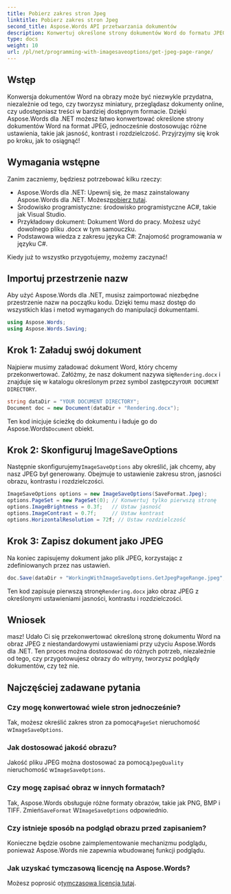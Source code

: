 ```yaml
---
title: Pobierz zakres stron Jpeg
linktitle: Pobierz zakres stron Jpeg
second_title: Aspose.Words API przetwarzania dokumentów
description: Konwertuj określone strony dokumentów Word do formatu JPEG z niestandardowymi ustawieniami za pomocą Aspose.Words dla .NET. Dowiedz się, jak krok po kroku dostosować jasność, kontrast i rozdzielczość.
type: docs
weight: 10
url: /pl/net/programming-with-imagesaveoptions/get-jpeg-page-range/
---
```

## Wstęp

Konwersja dokumentów Word na obrazy może być niezwykle przydatna, niezależnie od tego, czy tworzysz miniatury, przeglądasz dokumenty online, czy udostępniasz treści w bardziej dostępnym formacie. Dzięki Aspose.Words dla .NET możesz łatwo konwertować określone strony dokumentów Word na format JPEG, jednocześnie dostosowując różne ustawienia, takie jak jasność, kontrast i rozdzielczość. Przyjrzyjmy się krok po kroku, jak to osiągnąć!

## Wymagania wstępne

Zanim zaczniemy, będziesz potrzebować kilku rzeczy:

-  Aspose.Words dla .NET: Upewnij się, że masz zainstalowany Aspose.Words dla .NET. Możesz[pobierz tutaj](https://releases.aspose.com/words/net/).
- Środowisko programistyczne: środowisko programistyczne AC#, takie jak Visual Studio.
- Przykładowy dokument: Dokument Word do pracy. Możesz użyć dowolnego pliku .docx w tym samouczku.
- Podstawowa wiedza z zakresu języka C#: Znajomość programowania w języku C#.

Kiedy już to wszystko przygotujemy, możemy zaczynać!

## Importuj przestrzenie nazw

Aby użyć Aspose.Words dla .NET, musisz zaimportować niezbędne przestrzenie nazw na początku kodu. Dzięki temu masz dostęp do wszystkich klas i metod wymaganych do manipulacji dokumentami.

```csharp
using Aspose.Words;
using Aspose.Words.Saving;
```

## Krok 1: Załaduj swój dokument

Najpierw musimy załadować dokument Word, który chcemy przekonwertować. Załóżmy, że nasz dokument nazywa się`Rendering.docx` i znajduje się w katalogu określonym przez symbol zastępczy`YOUR DOCUMENT DIRECTORY`.

```csharp
string dataDir = "YOUR DOCUMENT DIRECTORY";
Document doc = new Document(dataDir + "Rendering.docx");
```

 Ten kod inicjuje ścieżkę do dokumentu i ładuje go do Aspose.Words`Document` obiekt.

## Krok 2: Skonfiguruj ImageSaveOptions

 Następnie skonfigurujemy`ImageSaveOptions` aby określić, jak chcemy, aby nasz JPEG był generowany. Obejmuje to ustawienie zakresu stron, jasności obrazu, kontrastu i rozdzielczości.

```csharp
ImageSaveOptions options = new ImageSaveOptions(SaveFormat.Jpeg);
options.PageSet = new PageSet(0); // Konwertuj tylko pierwszą stronę
options.ImageBrightness = 0.3f;   // Ustaw jasność
options.ImageContrast = 0.7f;     // Ustaw kontrast
options.HorizontalResolution = 72f; // Ustaw rozdzielczość
```

## Krok 3: Zapisz dokument jako JPEG

Na koniec zapisujemy dokument jako plik JPEG, korzystając z zdefiniowanych przez nas ustawień.

```csharp
doc.Save(dataDir + "WorkingWithImageSaveOptions.GetJpegPageRange.jpeg", options);
```

 Ten kod zapisuje pierwszą stronę`Rendering.docx` jako obraz JPEG z określonymi ustawieniami jasności, kontrastu i rozdzielczości.

## Wniosek

masz! Udało Ci się przekonwertować określoną stronę dokumentu Word na obraz JPEG z niestandardowymi ustawieniami przy użyciu Aspose.Words dla .NET. Ten proces można dostosować do różnych potrzeb, niezależnie od tego, czy przygotowujesz obrazy do witryny, tworzysz podglądy dokumentów, czy też nie.

## Najczęściej zadawane pytania

### Czy mogę konwertować wiele stron jednocześnie?
 Tak, możesz określić zakres stron za pomocą`PageSet` nieruchomość w`ImageSaveOptions`.

### Jak dostosować jakość obrazu?
 Jakość pliku JPEG można dostosować za pomocą`JpegQuality` nieruchomość w`ImageSaveOptions`.

### Czy mogę zapisać obraz w innych formatach?
 Tak, Aspose.Words obsługuje różne formaty obrazów, takie jak PNG, BMP i TIFF. Zmień`SaveFormat` W`ImageSaveOptions` odpowiednio.

### Czy istnieje sposób na podgląd obrazu przed zapisaniem?
Konieczne będzie osobne zaimplementowanie mechanizmu podglądu, ponieważ Aspose.Words nie zapewnia wbudowanej funkcji podglądu.

### Jak uzyskać tymczasową licencję na Aspose.Words?
 Możesz poprosić o[tymczasowa licencja tutaj](https://purchase.aspose.com/temporary-license/).